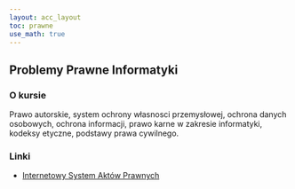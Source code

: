 ```yaml
---
layout: acc_layout
toc: prawne
use_math: true
---
```


Problemy Prawne Informatyki
---

### O kursie
Prawo autorskie, system ochrony własnosci przemysłowej, ochrona danych osobowych, ochrona informacji, prawo karne w zakresie informatyki, kodeksy etyczne, podstawy prawa cywilnego.

### Linki
* <a href="http://isip.sejm.gov.pl/">Internetowy System Aktów Prawnych</a>
